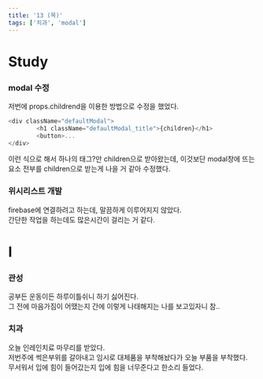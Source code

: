 ```yaml
---
title: '13 (목)'
tags: ['치과', 'modal']
---
```


# Study

### modal 수정

저번에 props.childrend을 이용한 방법으로 수정을 했었다.

```js
<div className="defaultModal">
        <h1 className="defaultModal_title">{children}</h1>
        <button>...
</div>
```

이런 식으로 해서 하나의 태그?만 children으로 받아왔는데, 이것보단 modal창에 뜨는 요소 전부를 children으로 받는게 나을 거 같아 수정했다.

### 위시리스트 개발

firebase에 연결하려고 하는데, 말끔하게 이루어지지 않았다.  
간단한 작업을 하는데도 많은시간이 걸리는 거 같다.

# I

### 관성

공부든 운동이든 하루이틀쉬니 하기 싫어진다.  
그 전에 마음가짐이 어땠는지 간에 이렇게 나태해지는 나를 보고있자니 참..

### 치과

오늘 인레인치료 마무리를 받았다.  
저번주에 썩은부위를 갈아내고 임시로 대체품을 부착해놨다가 오늘 부품을 부착했다.  
무서워서 입에 힘이 들어갔는지 입에 힘을 너무준다고 한소리 들었다.
